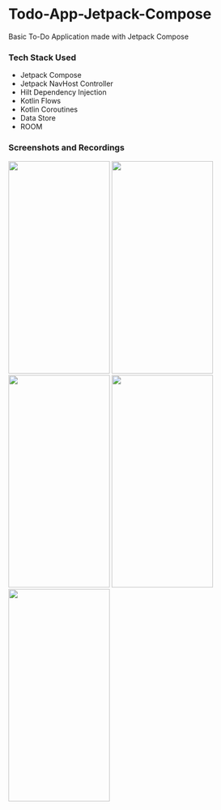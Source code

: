 # Todo-App-Jetpack-Compose
Basic To-Do Application made with Jetpack Compose

### Tech Stack Used
- Jetpack Compose
- Jetpack NavHost Controller
- Hilt Dependency Injection
- Kotlin Flows
- Kotlin Coroutines
- Data Store
- ROOM

### Screenshots and Recordings
<img src="https://github.com/mRahulJain/Todo-App-Jetpack-Compose/assets/43337248/3865887d-a9e9-4ffb-8bd6-dff99ee295b1" width="200" height="420"/>
<img src="https://github.com/mRahulJain/Todo-App-Jetpack-Compose/assets/43337248/6ab70dd6-f55b-4bab-9ff5-18189fda3ee6" width="200" height="420"/>
<br>
<img src="https://github.com/mRahulJain/Todo-App-Jetpack-Compose/assets/43337248/bd4ce46d-b446-414a-bbab-652c32a3afd8" width="200" height="420"/>
<img src="https://github.com/mRahulJain/Todo-App-Jetpack-Compose/assets/43337248/6cb438e6-9d6a-4dcd-9b8f-22fdefab0b64" width="200" height="420"/>
<img src="https://github.com/mRahulJain/Todo-App-Jetpack-Compose/assets/43337248/a273ea15-c519-446c-a226-ff99bbad8b97" width="200" height="420"/>
